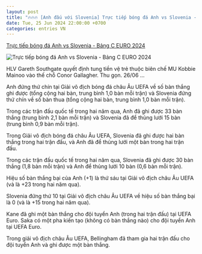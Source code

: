 ```yaml
---
layout: post
title: "🔥🔥🔥 [Anh đấu với Slovenia] Trực tiếp bóng đá Anh vs Slovenia - Bảng C EURO 2024"
date: Tue, 25 Jun 2024 22:00:00 +0700
categories: entries VN
---
```

[Trực tiếp bóng đá Anh vs Slovenia - Bảng C EURO 2024](https://vietnamnet.vn/truc-tiep-bong-da-anh-vs-slovenia-bang-c-euro-2024-2295255.html)

![Trực tiếp bóng đá Anh vs Slovenia - Bảng C EURO 2024](https://static-images.vnncdn.net/vps_images_publish/000001/000003/2024/6/26/8-euro-343.jpg?width=0&s=c3LcuXoNKZ6PCHDBJrCt1Q)

HLV Gareth Southgate quyết định tung tiền vệ trẻ thuộc biên chế MU Kobbie Mainoo vào thế chỗ Conor Gallagher. Thu gọn. 26/06 ...

Anh đứng thứ chín tại Giải vô địch bóng đá châu Âu UEFA về số bàn thắng ghi được (tổng cộng hai bàn, trung bình 1,0 bàn mỗi trận) và Slovenia đứng thứ chín về số bàn thua (tổng cộng hai bàn, trung bình 1,0 bàn mỗi trận).

Trong các trận đấu quốc tế trong hai năm qua, Anh đã ghi được 33 bàn thắng (trung bình 2,1 bàn mỗi trận) và Slovenia đã để thủng lưới 15 bàn (trung bình 0,9 bàn mỗi trận).

Trong Giải vô địch bóng đá châu Âu UEFA, Slovenia đã ghi được hai bàn thắng trong hai trận đấu, và Anh đã để thủng lưới một bàn trong hai trận đấu.

Trong các trận đấu quốc tế trong hai năm qua, Slovenia đã ghi được 30 bàn thắng (1,8 bàn mỗi trận) và Anh để thủng lưới 10 bàn (0,6 bàn mỗi trận).

Hiệu số bàn thắng bại của Anh (+1) là thứ sáu tại Giải vô địch châu Âu UEFA (và là +23 trong hai năm qua).

Slovenia đứng thứ 10 tại Giải vô địch châu Âu UEFA về hiệu số bàn thắng bại là 0 (và là +15 trong hai năm qua).

Kane đã ghi một bàn thắng cho đội tuyển Anh (trong hai trận đấu) tại UEFA Euro. Saka có một pha kiến ​​tạo (không có bàn thắng nào) cho đội tuyển Anh tại UEFA Euro.

Trong giải vô địch châu Âu UEFA, Bellingham đã tham gia hai trận đấu cho đội tuyển Anh và ghi được một bàn thắng.

